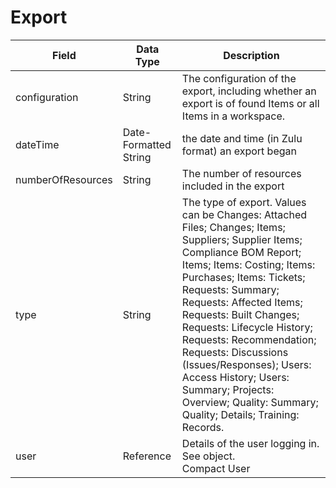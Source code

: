 # Export

| Field<br> | Data Type<br> | Description<br> |
|  --- |  --- |  --- | 
| configuration<br> | String<br> | The configuration of the export, including whether an export is of found Items or all Items in a workspace.<br> |
| dateTime<br> | Date-Formatted String<br> | the date and time \(in Zulu format\) an export began<br> |
| numberOfResources<br> | String<br> | The number of resources included in the export<br> |
| type<br> | String<br> | The type of export. Values can be Changes: Attached Files; Changes; Items; Suppliers; Supplier Items; Compliance BOM Report; Items; Items: Costing; Items: Purchases; Items: Tickets; Requests: Summary; Requests: Affected Items; Requests: Built Changes; Requests: Lifecycle History; Requests: Recommendation; Requests: Discussions \(Issues/Responses\); Users: Access History; Users: Summary; Projects: Overview; Quality: Summary; Quality; Details; Training: Records.<br> |
| user<br> | Reference<br> | Details of the user logging in. See object.<br>Compact User<br> |


